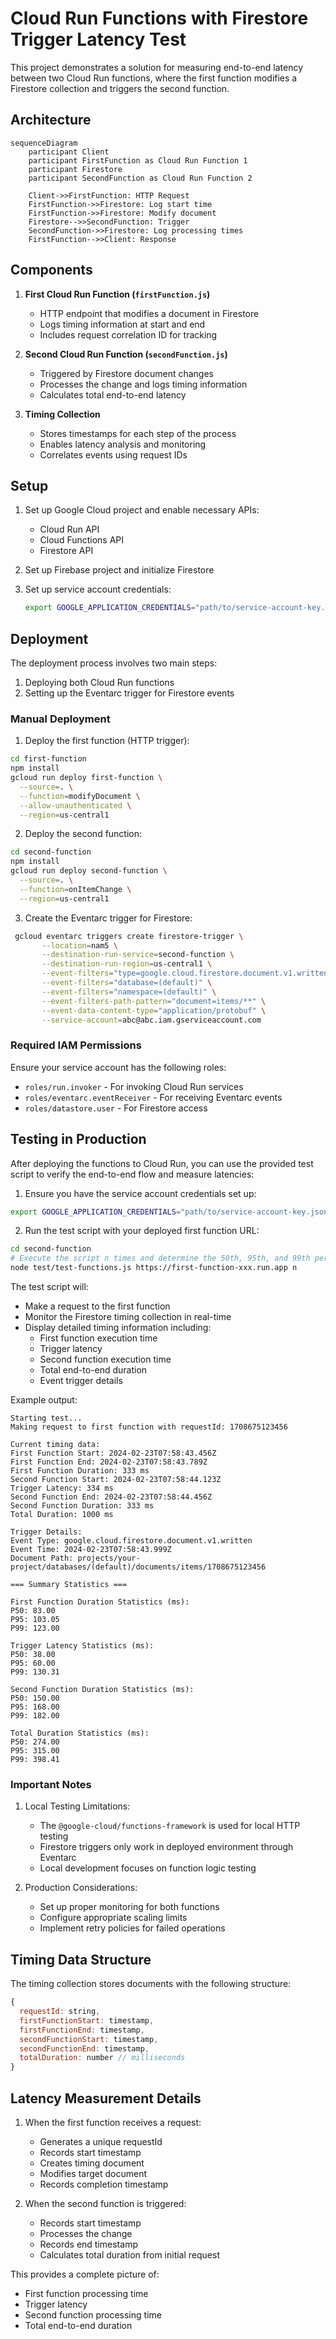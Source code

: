# Cloud Run Functions with Firestore Trigger Latency Test

This project demonstrates a solution for measuring end-to-end latency between two Cloud Run functions, where the first function modifies a Firestore collection and triggers the second function.

## Architecture

```mermaid
sequenceDiagram
    participant Client
    participant FirstFunction as Cloud Run Function 1
    participant Firestore
    participant SecondFunction as Cloud Run Function 2
    
    Client->>FirstFunction: HTTP Request
    FirstFunction->>Firestore: Log start time
    FirstFunction->>Firestore: Modify document
    Firestore-->>SecondFunction: Trigger
    SecondFunction->>Firestore: Log processing times
    FirstFunction-->>Client: Response
```

## Components

1. **First Cloud Run Function (`firstFunction.js`)**
   - HTTP endpoint that modifies a document in Firestore
   - Logs timing information at start and end
   - Includes request correlation ID for tracking

2. **Second Cloud Run Function (`secondFunction.js`)**
   - Triggered by Firestore document changes
   - Processes the change and logs timing information
   - Calculates total end-to-end latency

3. **Timing Collection**
   - Stores timestamps for each step of the process
   - Enables latency analysis and monitoring
   - Correlates events using request IDs

## Setup

1. Set up Google Cloud project and enable necessary APIs:
   - Cloud Run API
   - Cloud Functions API
   - Firestore API

2. Set up Firebase project and initialize Firestore

3. Set up service account credentials:
   ```bash
   export GOOGLE_APPLICATION_CREDENTIALS="path/to/service-account-key.json"
   ```

## Deployment

The deployment process involves two main steps:
1. Deploying both Cloud Run functions
2. Setting up the Eventarc trigger for Firestore events

### Manual Deployment

1. Deploy the first function (HTTP trigger):
```bash
cd first-function
npm install
gcloud run deploy first-function \
  --source=. \
  --function=modifyDocument \
  --allow-unauthenticated \
  --region=us-central1
```

2. Deploy the second function:
```bash
cd second-function
npm install
gcloud run deploy second-function \
  --source=. \
  --function=onItemChange \
  --region=us-central1
```

3. Create the Eventarc trigger for Firestore:
```bash
 gcloud eventarc triggers create firestore-trigger \
       --location=nam5 \
       --destination-run-service=second-function \
       --destination-run-region=us-central1 \
       --event-filters="type=google.cloud.firestore.document.v1.written" \
       --event-filters="database=(default)" \
       --event-filters="namespace=(default)" \
       --event-filters-path-pattern="document=items/**" \
       --event-data-content-type="application/protobuf" \
       --service-account=abc@abc.iam.gserviceaccount.com
```

### Required IAM Permissions

Ensure your service account has the following roles:
- `roles/run.invoker` - For invoking Cloud Run services
- `roles/eventarc.eventReceiver` - For receiving Eventarc events
- `roles/datastore.user` - For Firestore access

## Testing in Production

After deploying the functions to Cloud Run, you can use the provided test script to verify the end-to-end flow and measure latencies:

1. Ensure you have the service account credentials set up:
```bash
export GOOGLE_APPLICATION_CREDENTIALS="path/to/service-account-key.json"
```

2. Run the test script with your deployed first function URL:
```bash
cd second-function
# Execute the script n times and determine the 50th, 95th, and 99th percentile latencies.
node test/test-functions.js https://first-function-xxx.run.app n
```

The test script will:
- Make a request to the first function
- Monitor the Firestore timing collection in real-time
- Display detailed timing information including:
  * First function execution time
  * Trigger latency
  * Second function execution time
  * Total end-to-end duration
  * Event trigger details

Example output:
```
Starting test...
Making request to first function with requestId: 1708675123456

Current timing data:
First Function Start: 2024-02-23T07:58:43.456Z
First Function End: 2024-02-23T07:58:43.789Z
First Function Duration: 333 ms
Second Function Start: 2024-02-23T07:58:44.123Z
Trigger Latency: 334 ms
Second Function End: 2024-02-23T07:58:44.456Z
Second Function Duration: 333 ms
Total Duration: 1000 ms

Trigger Details:
Event Type: google.cloud.firestore.document.v1.written
Event Time: 2024-02-23T07:58:43.999Z
Document Path: projects/your-project/databases/(default)/documents/items/1708675123456

=== Summary Statistics ===

First Function Duration Statistics (ms):
P50: 83.00
P95: 103.05
P99: 123.00

Trigger Latency Statistics (ms):
P50: 38.00
P95: 60.00
P99: 130.31

Second Function Duration Statistics (ms):
P50: 150.00
P95: 168.00
P99: 182.00

Total Duration Statistics (ms):
P50: 274.00
P95: 315.00
P99: 398.41
```

### Important Notes

1. Local Testing Limitations:
   - The `@google-cloud/functions-framework` is used for local HTTP testing
   - Firestore triggers only work in deployed environment through Eventarc
   - Local development focuses on function logic testing

2. Production Considerations:
   - Set up proper monitoring for both functions
   - Configure appropriate scaling limits
   - Implement retry policies for failed operations

## Timing Data Structure

The timing collection stores documents with the following structure:
```javascript
{
  requestId: string,
  firstFunctionStart: timestamp,
  firstFunctionEnd: timestamp,
  secondFunctionStart: timestamp,
  secondFunctionEnd: timestamp,
  totalDuration: number // milliseconds
}
```

## Latency Measurement Details

1. When the first function receives a request:
   - Generates a unique requestId
   - Records start timestamp
   - Creates timing document
   - Modifies target document
   - Records completion timestamp

2. When the second function is triggered:
   - Records start timestamp
   - Processes the change
   - Records end timestamp
   - Calculates total duration from initial request

This provides a complete picture of:
- First function processing time
- Trigger latency
- Second function processing time
- Total end-to-end duration
